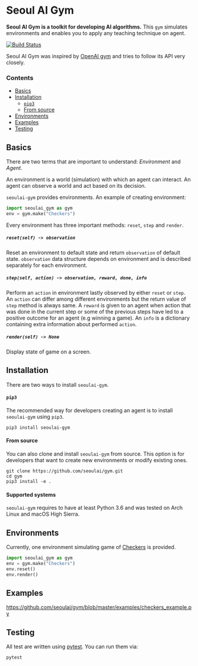 # Seoul AI Gym

**Seoul AI Gym is a toolkit for developing AI algorithms.**
This `gym` simulates environments and enables you to apply any teaching technique on agent.

[![Build Status](https://api.travis-ci.com/seoulai/gym.svg?branch=master)](https://travis-ci.com/seoulai/gym)

Seoul AI Gym was inspired by [OpenAI gym](https://github.com/openai/gym) and tries to follow its API very closely.


### Contents
* [Basics](https://github.com/seoulai/gym#basics)
* [Installation](https://github.com/seoulai/gym#installation)
  * [`pip3`](https://github.com/seoulai/gym#pip3)
  * [From source](https://github.com/seoulai/gym#from-source)
* [Environments](https://github.com/seoulai/gym#environments)
* [Examples](https://github.com/seoulai/gym#examples)
* [Testing](https://github.com/seoulai/gym#testing)

## Basics
There are two terms that are important to understand: *Environment* and *Agent*.

An environment is a world (simulation) with which an agent can interact.
An agent can observe a world and act based on its decision.

`seoulai-gym` provides environments.
An example of creating environment:

```python
import seoulai_gym as gym
env = gym.make("Checkers")
```

Every environment has three important methods: `reset`, `step` and `render`.

##### `reset(self) -> observation`
Reset an environment to default state and return `observation` of default state.
`observation` data structure depends on environment and is described separately for each environment.

##### `step(self, action) -> observation, reward, done, info`
Perform an `action` in environment lastly observed by either `reset` or `step`.
An `action` can differ among different environments but the return value of `step` method is always same.
A `reward` is given to an agent when action that was done in the current step or some of the previous steps have led to a positive outcome for an agent (e.g winning a game).
An `info` is a dictionary containing extra information about performed `action`.

##### `render(self) -> None`
Display state of game on a screen.


## Installation
There are two ways to install `seoulai-gym`.

#### `pip3`
The recommended way for developers creating an agent is to install `seoulai-gym` using `pip3`.
```
pip3 install seoulai-gym
```

#### From source
You can also clone and install `seoulai-gym` from source.
This option is for developers that want to create new environments or modify existing ones.

```shell
git clone https://github.com/seoulai/gym.git
cd gym
pip3 install -e .
```

#### Supported systems
`seoulai-gym` requires to have at least Python 3.6 and was tested on Arch Linux and macOS High Sierra.

## Environments
Currently, one environment simulating game of [Checkers](https://en.wikipedia.org/wiki/Draughts) is provided.

```python
import seoulai_gym as gym
env = gym.make("Checkers")
env.reset()
env.render()
```

## Examples
https://github.com/seoulai/gym/blob/master/examples/checkers_example.py

## Testing
All test are written using [pytest](http://doc.pytest.org/).
You can run them via:

```
pytest
```
